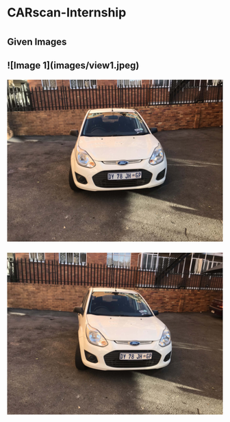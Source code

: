 <h1>CARscan-Internship<h1>

<h2>Given Images <h2>
![Image 1](images/view1.jpeg)
  
![Image 2](images/view2.jpeg)
  
![Image 3](images/view3.jpeg)
